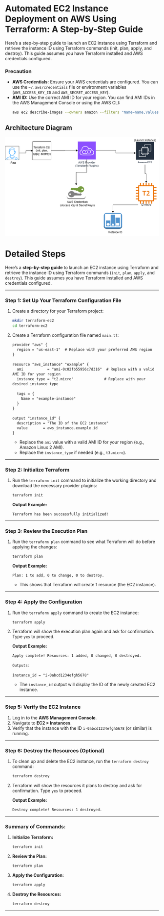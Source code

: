 # Automated EC2 Instance Deployment on AWS Using Terraform: A Step-by-Step Guide
Here’s a step-by-step guide to launch an EC2 instance using Terraform and retrieve the instance ID using Terraform commands (init, plan, apply, and destroy). This guide assumes you have Terraform installed and AWS credentials configured.

### **Precaution**
- **AWS Credentials:** Ensure your AWS credentials are configured. You can use the `~/.aws/credentials` file or environment variables (`AWS_ACCESS_KEY_ID` and `AWS_SECRET_ACCESS_KEY`).
- **AMI ID:** Use the correct AMI ID for your region. You can find AMI IDs in the AWS Management Console or using the AWS CLI:
  ```bash
  aws ec2 describe-images --owners amazon --filters "Name=name,Values=amzn2-ami-hvm-*" --query "Images[*].[ImageId,Name]" --output table
  ```

## Architecture Diagram
![Image Alt](https://raw.githubusercontent.com/melford244/First_terraform_project/3cc8a7116ddf39247eb75ddbc88ac2c0ce3c4886/terraform.drawio.png)

# Detailed Steps 
Here’s a **step-by-step guide** to launch an EC2 instance using Terraform and retrieve the instance ID using Terraform commands (`init`, `plan`, `apply`, and `destroy`). This guide assumes you have Terraform installed and AWS credentials configured.

---

### **Step 1: Set Up Your Terraform Configuration File**
1. Create a directory for your Terraform project:
   ```bash
   mkdir terraform-ec2
   cd terraform-ec2
   ```

2. Create a Terraform configuration file named `main.tf`:
   ```hcl
   provider "aws" {
     region = "us-east-1"  # Replace with your preferred AWS region
   }

   resource "aws_instance" "example" {
     ami           = "ami-0c02fb55956c7d316"  # Replace with a valid AMI ID for your region
     instance_type = "t2.micro"              # Replace with your desired instance type

     tags = {
       Name = "example-instance"
     }
   }

   output "instance_id" {
     description = "The ID of the EC2 instance"
     value       = aws_instance.example.id
   }
   ```

   - Replace the `ami` value with a valid AMI ID for your region (e.g., Amazon Linux 2 AMI).
   - Replace the `instance_type` if needed (e.g., `t3.micro`).

---

### **Step 2: Initialize Terraform**
1. Run the `terraform init` command to initialize the working directory and download the necessary provider plugins:
   ```bash
   terraform init
   ```

   **Output Example:**
   ```
   Terraform has been successfully initialized!
   ```

---

### **Step 3: Review the Execution Plan**
1. Run the `terraform plan` command to see what Terraform will do before applying the changes:
   ```bash
   terraform plan
   ```

   **Output Example:**
   ```
   Plan: 1 to add, 0 to change, 0 to destroy.
   ```

   - This shows that Terraform will create 1 resource (the EC2 instance).

---

### **Step 4: Apply the Configuration**
1. Run the `terraform apply` command to create the EC2 instance:
   ```bash
   terraform apply
   ```

2. Terraform will show the execution plan again and ask for confirmation. Type `yes` to proceed.

   **Output Example:**
   ```
   Apply complete! Resources: 1 added, 0 changed, 0 destroyed.

   Outputs:

   instance_id = "i-0abcd1234efgh5678"
   ```

   - The `instance_id` output will display the ID of the newly created EC2 instance.

---

### **Step 5: Verify the EC2 Instance**
1. Log in to the **AWS Management Console**.
2. Navigate to **EC2 > Instances**.
3. Verify that the instance with the ID `i-0abcd1234efgh5678` (or similar) is running.

---

### **Step 6: Destroy the Resources (Optional)**
1. To clean up and delete the EC2 instance, run the `terraform destroy` command:
   ```bash
   terraform destroy
   ```

2. Terraform will show the resources it plans to destroy and ask for confirmation. Type `yes` to proceed.

   **Output Example:**
   ```
   Destroy complete! Resources: 1 destroyed.
   ```

---

### **Summary of Commands:**
1. **Initialize Terraform:**
   ```bash
   terraform init
   ```

2. **Review the Plan:**
   ```bash
   terraform plan
   ```

3. **Apply the Configuration:**
   ```bash
   terraform apply
   ```

4. **Destroy the Resources:**
   ```bash
   terraform destroy
   ```

---

